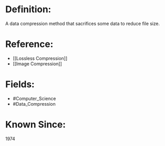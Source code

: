 

# Definition:
A data compression method that sacrifices some data to reduce file size.

# Reference:
- [[Lossless Compression]]
- [[Image Compression]]

# Fields: 
- #Computer_Science
- #Data_Compression

# Known Since:
1974


